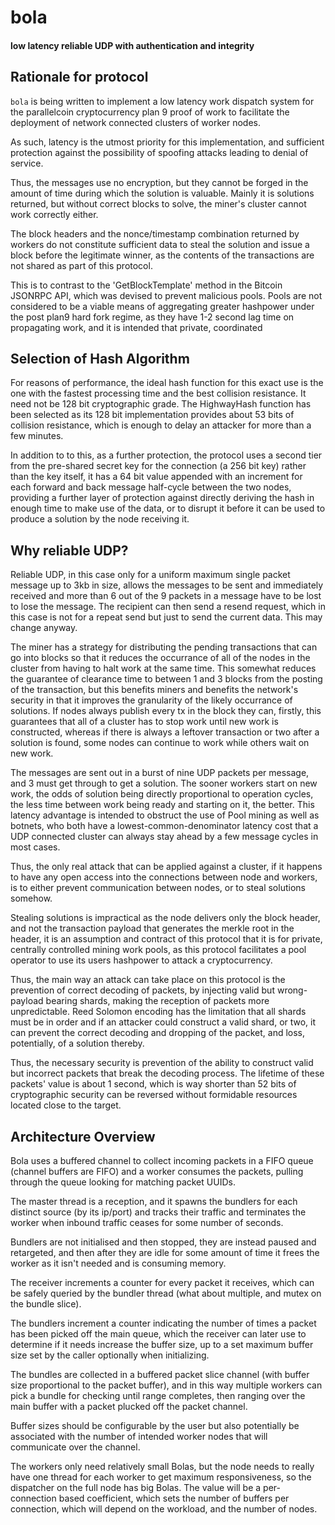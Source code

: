 # bola

#### low latency reliable UDP with authentication and integrity

## Rationale for protocol

`bola` is being written to implement a low latency work dispatch system for the parallelcoin cryptocurrency plan 9 proof of work to facilitate the deployment of network connected clusters of worker nodes.

As such, latency is the utmost priority for this implementation, and sufficient protection against the possibility of spoofing attacks leading to denial of service.

Thus, the messages use no encryption, but they cannot be forged in the amount of time during which the solution is valuable. Mainly it is solutions returned, but without correct blocks to solve, the miner's cluster cannot work correctly either.

The block headers and the nonce/timestamp combination returned by workers do not constitute sufficient data to steal the solution and issue a block before the legitimate winner, as the contents of the transactions are not shared as part of this protocol.

This is to contrast to the 'GetBlockTemplate' method in the Bitcoin JSONRPC API, which was devised to prevent malicious pools. Pools are not considered to be a viable means of aggregating greater hashpower under the post plan9 hard fork regime, as they have 1-2 second lag time on propagating work, and it is intended that private, coordinated 

## Selection of Hash Algorithm

For reasons of performance, the ideal hash function for this exact use is the one with the fastest processing time and the best collision resistance. It need not be 128 bit cryptographic grade. The HighwayHash function has been selected as its 128 bit implementation provides about 53 bits of collision resistance, which is enough to delay an attacker for more than a few minutes.

In addition to to this, as a further protection, the protocol uses a second tier from the pre-shared secret key for the connection (a 256 bit key) rather than the key itself, it has a 64 bit value appended with an increment for each forward and back message half-cycle between the two nodes, providing a further layer of protection against directly deriving the hash in enough time to make use of the data, or to disrupt it before it can be used to produce a solution by the node receiving it.

## Why reliable UDP?

Reliable UDP, in this case only for a uniform maximum single packet message up to 3kb in size, allows the messages to be sent and immediately received and more than 6 out of the 9 packets in a message have to be lost to lose the message. The recipient can then send a resend request, which in this case is not for a repeat send but just to send the current data. This may change anyway.

The miner has a strategy for distributing the pending transactions that can go into blocks so that it reduces the occurrance of all of the nodes in the cluster from having to halt work at the same time. This somewhat reduces the guarantee of clearance time to between 1 and 3 blocks from the posting of the transaction, but this benefits miners and benefits the network's security in that it improves the granularity of the likely occurrance of solutions. If nodes always publish every tx in the block they can, firstly, this guarantees that all of a cluster has to stop work until new work is constructed, whereas if there is always a leftover transaction or two after a solution is found, some nodes can continue to work while others wait on new work.

The messages are sent out in a burst of nine UDP packets per message, and 3 must get through to get a solution. The sooner workers start on new work, the odds of solution being directly proportional to operation cycles, the less time between work being ready and starting on it, the better. This latency advantage is intended to obstruct the use of Pool mining as well as botnets, who both have a lowest-common-denominator latency cost that a UDP connected cluster can always stay ahead by a few message cycles in most cases.

Thus, the only real attack that can be applied against a cluster, if it happens to have any open access into the connections between node and workers, is to either prevent communication between nodes, or to steal solutions somehow.

Stealing solutions is impractical as the node delivers only the block header, and not the transaction payload that generates the merkle root in the header, it is an assumption and contract of this protocol that it is for private, centrally controlled mining work pools, as this protocol facilitates a pool operator to use its users hashpower to attack a cryptocurrency.

Thus, the main way an attack can take place on this protocol is the prevention of correct decoding of packets, by injecting valid but wrong-payload bearing shards, making the reception of packets more unpredictable. Reed Solomon encoding has the limitation that all shards must be in order and if an attacker could construct a valid shard, or two, it can prevent the correct decoding and dropping of the packet, and loss, potentially, of a solution thereby.

Thus, the necessary security is prevention of the ability to construct valid but incorrect packets that break the decoding process. The lifetime of these packets' value is about 1 second, which is way shorter than 52 bits of cryptographic security can be reversed without formidable resources located close to the target.

## Architecture Overview

Bola uses a buffered channel to collect incoming packets in a FIFO queue (channel buffers are FIFO) and a worker consumes the packets, pulling through the queue looking for matching packet UUIDs.

The master thread is a reception, and it spawns the bundlers for each distinct source (by its ip/port) and tracks their traffic and terminates the worker when inbound traffic ceases for some number of seconds.

Bundlers are not initialised and then stopped, they are instead paused and retargeted, and then after they are idle for some amount of time it frees the worker as it isn't needed and is consuming memory.

The receiver increments a counter for every packet it receives, which can be safely queried by the bundler thread (what about multiple, and mutex on the bundle slice).

The bundlers increment a counter indicating the number of times a packet has been picked off the main queue, which the receiver can later use to determine if it needs increase the buffer size, up to a set maximum buffer size set by the caller optionally when initializing.

The bundles are collected in a buffered packet slice channel (with buffer size proportional to the packet buffer), and in this way multiple workers can pick a bundle for checking until range completes, then ranging over the main buffer with a packet plucked off the packet channel.

Buffer sizes should be configurable by the user but also potentially be associated with the number of intended worker nodes that will communicate over the channel.

The workers only need relatively small Bolas, but the node needs to really have one thread for each worker to get maximum responsiveness, so the dispatcher on the full node has big Bolas. The value will be a per-connection based coefficient, which sets the number of buffers per connection, which will depend on the workload, and the number of nodes. 